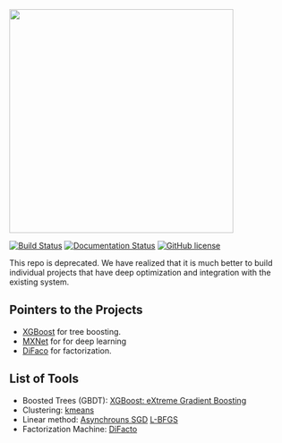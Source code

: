 <img src=wormhole.png width=400/>

[![Build Status](https://travis-ci.org/dmlc/wormhole.svg?branch=master)](https://travis-ci.org/dmlc/wormhole)
[![Documentation Status](https://readthedocs.org/projects/wormhole/badge/?version=latest)](http://wormhole.readthedocs.org/en/latest/)
[![GitHub license](http://dmlc.github.io/img/apache2.svg)](./LICENSE)

This repo is deprecated. We have realized that it is much
better to build individual projects that have deep optimization
and integration with the existing system.


Pointers to the Projects
------------------------
- [XGBoost](https://github.com/dmlc/xgboost) for tree boosting.
- [MXNet](https://github.com/dmlc/mxnet) for for deep learning
- [DiFaco](https://github.com/dmlc/difaco) for factorization.


List of Tools
-------------
* Boosted Trees (GBDT): [XGBoost: eXtreme Gradient Boosting](learn/xgboost)
* Clustering: [kmeans](learn/kmeans)
* Linear method: [Asynchrouns SGD](learn/linear) [L-BFGS](learn/lbfgs-linear)
* Factorization Machine: [DiFacto](learn/difacto)
